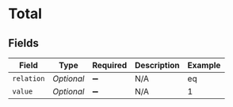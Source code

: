 # Total


## Fields

| Field              | Type               | Required           | Description        | Example            |
| ------------------ | ------------------ | ------------------ | ------------------ | ------------------ |
| `relation`         | *Optional<String>* | :heavy_minus_sign: | N/A                | eq                 |
| `value`            | *Optional<Long>*   | :heavy_minus_sign: | N/A                | 1                  |